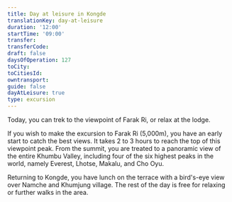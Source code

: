 ```yaml
---
title: Day at leisure in Kongde
translationKey: day-at-leisure
duration: '12:00'
startTime: '09:00'
transfer: 
transferCode: 
draft: false
daysOfOperation: 127
toCity: 
toCitiesId: 
owntransport: 
guide: false
dayAtLeisure: true
type: excursion
---
```

Today, you can trek to the viewpoint of Farak Ri, or relax at the lodge.

 

If you wish to make the excursion to Farak Ri (5,000m), you have an early start to catch the best views. It takes 2 to 3 hours to reach the top of this viewpoint peak. From the summit, you are treated to a panoramic view of the entire Khumbu Valley, including four of the six highest peaks in the world, namely Everest, Lhotse, Makalu, and Cho Oyu.

 

Returning to Kongde, you have lunch on the terrace with a bird's-eye view over Namche and Khumjung village. The rest of the day is free for relaxing or further walks in the area.

 